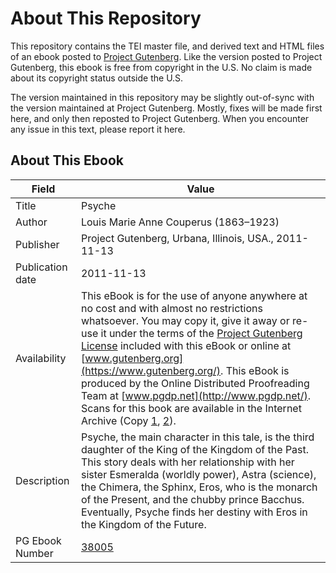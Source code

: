 # About This Repository

This repository contains the TEI master file, and derived text and HTML files of an ebook posted to [Project Gutenberg](https://www.gutenberg.org/). Like the version posted to Project Gutenberg, this ebook is free from copyright in the U.S. No claim is made about its copyright status outside the U.S.

The version maintained in this repository may be slightly out-of-sync with the version maintained at Project Gutenberg. Mostly, fixes will be made first here, and only then reposted to Project Gutenberg. When you encounter any issue in this text, please report it here.

## About This Ebook

| Field | Value |
| ----- | ----- |
| Title | Psyche |
| Author | Louis Marie Anne Couperus (1863–1923) |
| Publisher | Project Gutenberg, Urbana, Illinois, USA., 2011-11-13 |
| Publication date | 2011-11-13 |
| Availability | This eBook is for the use of anyone anywhere at no cost and with almost no restrictions whatsoever. You may copy it, give it away or re-use it under the terms of the [Project Gutenberg License](https://www.gutenberg.org/license) included with this eBook or online at [www.gutenberg.org](https://www.gutenberg.org/). This eBook is produced by the Online Distributed Proofreading Team at [www.pgdp.net](http://www.pgdp.net/). Scans for this book are available in the Internet Archive (Copy [1](http://www.archive.org/details/psychecouperus00coupiala), [2](http://www.archive.org/details/psyche00coup)). |
| Description | Psyche, the main character in this tale, is the third daughter of the King of the Kingdom of the Past. This story deals with her relationship with her sister Esmeralda (worldly power), Astra (science), the Chimera, the Sphinx, Eros, who is the monarch of the Present, and the chubby prince Bacchus. Eventually, Psyche finds her destiny with Eros in the Kingdom of the Future. |
| PG Ebook Number | [38005](https://www.gutenberg.org/ebooks/38005) |
